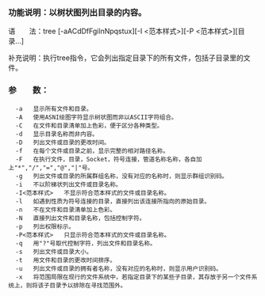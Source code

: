 ### 功能说明：以树状图列出目录的内容。

语　　法：tree [-aACdDfFgilnNpqstux][-I <范本样式>][-P <范本样式>][目录...]

补充说明：执行tree指令，它会列出指定目录下的所有文件，包括子目录里的文件。

### 参　　数：

```
  -a   显示所有文件和目录。
  -A   使用ASNI绘图字符显示树状图而非以ASCII字符组合。
  -C   在文件和目录清单加上色彩，便于区分各种类型。
  -d   显示目录名称而非内容。
  -D   列出文件或目录的更改时间。
  -f   在每个文件或目录之前，显示完整的相对路径名称。
  -F   在执行文件，目录，Socket，符号连接，管道名称名称，各自加上"*","/","=","@","|"号。
  -g   列出文件或目录的所属群组名称，没有对应的名称时，则显示群组识别码。
  -i   不以阶梯状列出文件或目录名称。
  -I<范本样式>   不显示符合范本样式的文件或目录名称。
  -l   如遇到性质为符号连接的目录，直接列出该连接所指向的原始目录。
  -n   不在文件和目录清单加上色彩。
  -N   直接列出文件和目录名称，包括控制字符。
  -p   列出权限标示。
  -P<范本样式>   只显示符合范本样式的文件或目录名称。
  -q   用"?"号取代控制字符，列出文件和目录名称。
  -s   列出文件或目录大小。
  -t   用文件和目录的更改时间排序。
  -u   列出文件或目录的拥有者名称，没有对应的名称时，则显示用户识别码。
  -x   将范围局限在现行的文件系统中，若指定目录下的某些子目录，其存放于另一个文件系统上，则将该子目录予以排除在寻找范围外。
  ```
